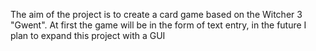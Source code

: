 The aim of the project is to create a card game based on the Witcher 3 "Gwent".
At first the game will be in the form of text entry, in the future I plan to expand this project with a GUI  
